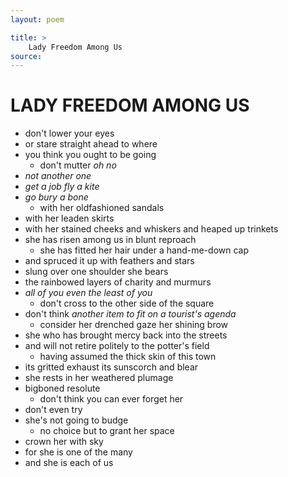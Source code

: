 ```yaml
---
layout: poem

title: >
    Lady Freedom Among Us
source: 
---
```


      
# LADY FREEDOM AMONG US

   - don't lower your eyes
 - or stare straight ahead to where
 - you think you ought to be going
    - don't mutter *oh no*
 - *not another one*
 - *get a job    fly a kite*
 - *go bury a bone*
    - with her oldfashioned sandals
 - with her leaden skirts
 - with her stained cheeks and whiskers and heaped up trinkets
 - she has risen among us in blunt reproach
    - she has fitted her hair under a hand-me-down cap
 - and spruced it up with feathers and stars
 - slung over one shoulder she bears
 - the rainbowed layers of charity and murmurs
 - *all of you   even the least of you*
   - don't cross to the other side of the square
 - don't think *another item to fit on a tourist's agenda*
   - consider her drenched gaze   her shining brow
 - she who has brought mercy back into the streets
 - and will not retire politely to the potter's field
   - having assumed the thick skin of this town
 - its gritted exhaust its sunscorch and blear
 - she rests in her weathered plumage
 - bigboned     resolute
   - don't think you can ever forget her
 - don't even try
 - she's not going to budge
   - no choice but to grant her space
 - crown her with sky
 - for she is one of the many
 - and she is each of us
     